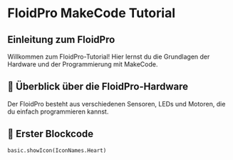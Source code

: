 # FloidPro MakeCode Tutorial

## Einleitung zum FloidPro

Willkommen zum FloidPro-Tutorial! Hier lernst du die Grundlagen der Hardware und der Programmierung mit MakeCode.

## 🚀 Überblick über die FloidPro-Hardware

Der FloidPro besteht aus verschiedenen Sensoren, LEDs und Motoren, die du einfach programmieren kannst.

## 🧱 Erster Blockcode

```blocks
basic.showIcon(IconNames.Heart)
